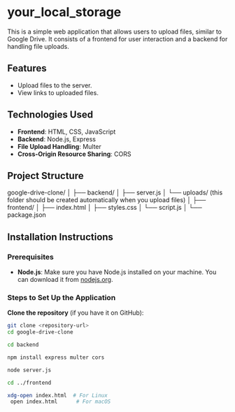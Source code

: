 # your_local_storage
This is a simple web application that allows users to upload files, similar to Google Drive. It consists of a frontend for user interaction and a backend for handling file uploads.

## Features

- Upload files to the server.
- View links to uploaded files.

## Technologies Used

- **Frontend**: HTML, CSS, JavaScript
- **Backend**: Node.js, Express
- **File Upload Handling**: Multer
- **Cross-Origin Resource Sharing**: CORS

## Project Structure
google-drive-clone/
│
├── backend/
│   ├── server.js
│   └── uploads/ (this folder should be created automatically when you upload files)
│
├── frontend/
│   ├── index.html
│   ├── styles.css
│   └── script.js
│
└── package.json


## Installation Instructions

### Prerequisites

- **Node.js**: Make sure you have Node.js installed on your machine. You can download it from [nodejs.org](https://nodejs.org/).

### Steps to Set Up the Application

**Clone the repository** (if you have it on GitHub):

   ```bash
   git clone <repository-url>
   cd google-drive-clone

   cd backend

   npm install express multer cors

   node server.js

   cd ../frontend

   xdg-open index.html  # For Linux
    open index.html      # For macOS
